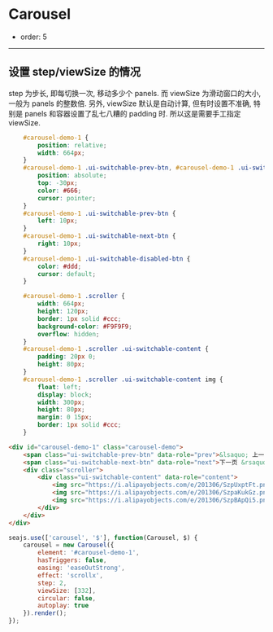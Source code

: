 # Carousel

- order: 5

---

## 设置 step/viewSize 的情况

step 为步长, 即每切换一次, 移动多少个 panels. 而 viewSize 为滑动窗口的大小, 一般为 panels 的整数倍.
另外, viewSize 默认是自动计算, 但有时设置不准确, 特别是 panels 和容器设置了乱七八糟的 padding 时. 所以这是需要手工指定 viewSize.

<style>
.carousel-demo {
    margin: 40px 0 20px;
    padding: 0;
}
.hidden {
    display: none;
}
</style>



````css
    #carousel-demo-1 {
        position: relative;
        width: 664px;
    }
    #carousel-demo-1 .ui-switchable-prev-btn, #carousel-demo-1 .ui-switchable-next-btn {
        position: absolute;
        top: -30px;
        color: #666;
        cursor: pointer;
    }
    #carousel-demo-1 .ui-switchable-prev-btn {
        left: 10px; 
    }
    #carousel-demo-1 .ui-switchable-next-btn {
        right: 10px;
    }
    #carousel-demo-1 .ui-switchable-disabled-btn {
        color: #ddd;
        cursor: default;
    }

    #carousel-demo-1 .scroller {
        width: 664px;
        height: 120px;
        border: 1px solid #ccc;
        background-color: #F9F9F9;
        overflow: hidden;
    }
    #carousel-demo-1 .scroller .ui-switchable-content {
        padding: 20px 0;
        height: 80px;
    }
    #carousel-demo-1 .scroller .ui-switchable-content img {
        float: left;
        display: block;
        width: 300px;
        height: 80px;
        margin: 0 15px;
        border: 1px solid #ccc;
    }
````

````html
<div id="carousel-demo-1" class="carousel-demo">
    <span class="ui-switchable-prev-btn" data-role="prev">&lsaquo; 上一页</span>
    <span class="ui-switchable-next-btn" data-role="next">下一页 &rsaquo;</span>
    <div class="scroller">
        <div class="ui-switchable-content" data-role="content">
            <img src="https://i.alipayobjects.com/e/201306/SzpUxptFt.png" alt="" class="ui-switchable-panel">
            <img src="https://i.alipayobjects.com/e/201306/SzpaKukGz.png" alt="" class="ui-switchable-panel">
            <img src="https://i.alipayobjects.com/e/201306/SzpBApQi5.png" alt="" class="ui-switchable-panel">
        </div>
    </div>
</div>
````


````js
seajs.use(['carousel', '$'], function(Carousel, $) {
    carousel = new Carousel({
        element: '#carousel-demo-1',
        hasTriggers: false,
        easing: 'easeOutStrong',
        effect: 'scrollx',
        step: 2,
        viewSize: [332],
        circular: false,
        autoplay: true
    }).render();
});
````